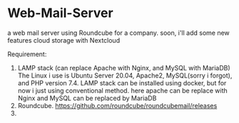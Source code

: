 # Web-Mail-Server
a web mail server using Roundcube for a company. soon, i'll add some new features cloud storage with Nextcloud



Requirement:
1. LAMP stack (can replace Apache with Nginx, and MySQL with MariaDB)
   The Linux i use is Ubuntu Server 20.04, Apache2, MySQL(sorry i forgot), and PHP version 7.4. LAMP stack can be installed using docker, but for now i just using conventional method. here apache can be replace with Nginx and MySQL can be replaced by MariaDB
2. Roundcube. https://github.com/roundcube/roundcubemail/releases
3. 
